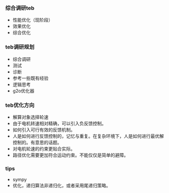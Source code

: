### 综合调研teb
- 性能优化（现阶段）
- 效果优化
- 综合优化

### teb调研规划
- 综合调研
- 测试
- 诊断
- 参考一些既有经验
- 逻辑思考
- g2o优化器

### teb优化方向
- 解算对象选择轮速
- 由于电机转速相对精确，可以引入负反馈控制。
- 如何引入可行有效的反馈机制。
- 人是如何进行反馈控制的，记忆与重复。在复杂环境下，人是如何进行最优解控制的。有意思的话题。
- 对电机轮速的约束更贴合实际。
- 路径优化需要更加符合运动约束。不能仅仅是简单的避障。

### tips
- sympy
- 优化，递归算法非递归化，或者采用尾递归策略。

